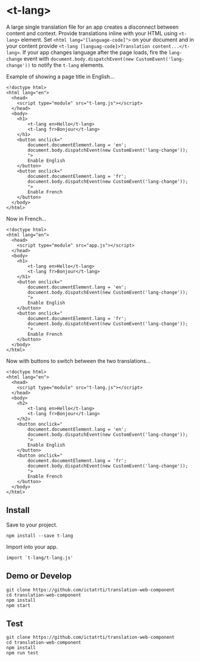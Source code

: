 # \<t-lang\>
A large single translation file for an app creates a disconnect between content and context. Provide translations inline with your HTML using `<t-lang>` element. Set `<html lang="[language-code]">` on your document and in your content provide `<t-lang [languag-code]>Translation content...</t-lang>`. If your app changes language after the page loads, fire the `lang-change` event with `document.body.dispatchEvent(new CustomEvent('lang-change'))` to notify the `t-lang` elements.

Example of showing a page title in English...
```
<!doctype html>
<html lang="en">
  <head>
    <script type="module" src="t-lang.js"></script>
  </head>
  <body>
    <h1>
        <t-lang en>Hello</t-lang>
        <t-lang fr>Bonjour</t-lang>
    </h1>
    <button onclick="
        document.documentElement.lang = 'en'; 
        document.body.dispatchEvent(new CustomEvent('lang-change'));
        ">
        Enable English
    </button>
    <button onclick="
        document.documentElement.lang = 'fr';
        document.body.dispatchEvent(new CustomEvent('lang-change'));
        ">
        Enable French 
    </button>
  </body>
</html>
```

Now in French...
```
<!doctype html>
<html lang="en">
  <head>
    <script type="module" src="app.js"></script>
  </head>
  <body>
    <h1>
        <t-lang en>Hello</t-lang>
        <t-lang fr>Bonjour</t-lang>
    </h1>
    <button onclick="
        document.documentElement.lang = 'en'; 
        document.body.dispatchEvent(new CustomEvent('lang-change'));
        ">
        Enable English
    </button>
    <button onclick="
        document.documentElement.lang = 'fr';
        document.body.dispatchEvent(new CustomEvent('lang-change'));
        ">
        Enable French 
    </button>
  </body>
</html>
```

Now with buttons to switch between the two translations...
```
<!doctype html>
<html lang="en">
  <head>
    <script type="module" src="t-lang.js"></script>
  </head>
  <body>
    <h2>
        <t-lang en>Hello</t-lang>
        <t-lang fr>Bonjour</t-lang>
    </h2>
    <button onclick="
        document.documentElement.lang = 'en'; 
        document.body.dispatchEvent(new CustomEvent('lang-change'));
        ">
        Enable English
    </button>
    <button onclick="
        document.documentElement.lang = 'fr';
        document.body.dispatchEvent(new CustomEvent('lang-change'));
        ">
        Enable French 
    </button>
  </body>
</html>
```

## Install
Save to your project.
```
npm install --save t-lang
```

Import into your app.
```
import `t-lang/t-lang.js'
```

## Demo or Develop
```
git clone https://github.com/ictatrti/translation-web-component
cd translation-web-component
npm install
npm start
```

## Test 
```
git clone https://github.com/ictatrti/translation-web-component
cd translation-web-component
npm install
npm run test 
```



